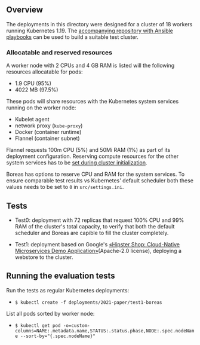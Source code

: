 ## Overview
The deployments in this directory were designed for a cluster of 18 workers running Kubernetes 1.19. The [accompanying repository with Ansible playbooks](https://github.com/torgeirl/kubernetes-playbooks) can be used to build a suitable test cluster.

### Allocatable and reserved resources
A worker node with 2 CPUs and 4 GB RAM is listed will the following resources allocatable for pods:
  - 1.9 CPU (95%)
  - 4022 MB (97.5%)

These pods will share resources with the Kubernetes system services running on the worker node:
  - Kubelet agent
  - network proxy (`kube-proxy`)
  - Docker (container runtime)
  - Flannel (container subnet)

Flannel requests 100m CPU (5%) and 50Mi RAM (1%) as part of its deployment configuration. Reserving compute resources for the other system services has to be [set during cluster initialization](https://v1-19.docs.kubernetes.io/docs/tasks/administer-cluster/reserve-compute-resources/). 

Boreas has options to reserve CPU and RAM for the system services. To ensure comparable test results vs Kubernetes' default scheduler both these values needs to be set to `0` in `src/settings.ini`.

## Tests
  - Test0: deployment with 72 replicas that request 100% CPU and 99% RAM of the cluster's total capacity, to verify that both the default scheduler and Boreas are capible to fill the cluster completely.

  - Test1: deployment based on Google's [«Hipster Shop: Cloud-Native Microservices Demo Application»](https://github.com/GoogleCloudPlatform/microservices-demo)(Apache-2.0 license), deploying a webstore to the cluster.

## Running the evaluation tests
Run the tests as regular Kubernetes deployments:
  - `$ kubectl create -f deployments/2021-paper/test1-boreas`

List all pods sorted by worker node:
  - `$ kubectl get pod -o=custom-columns=NAME:.metadata.name,STATUS:.status.phase,NODE:.spec.nodeName --sort-by="{.spec.nodeName}"` 
